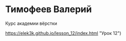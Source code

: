 

# Тимофеев Валерий
Курс академии вёрстки

https://elek3k.github.io/lesson_12/index.html "Урок 12")

